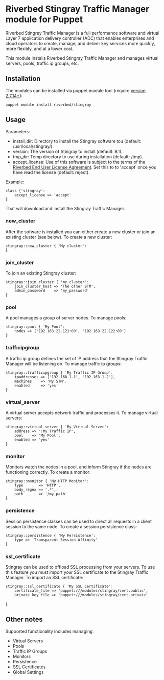# Riverbed Stingray Traffic Manager module for Puppet

Riverbed Stingray Traffic Manager is a full performance software and virtual Layer 7 application delivery controller (ADC) that enables enterprises and cloud operators to create, manage, and deliver key services more quickly, more flexibly, and at a lower cost.

This module installs Riverbed Stingray Traffic Manager and manages virtual servers, pools, traffic ip groups, etc.

## Installation

The modules can be installed via puppet module tool (require [version 2.7.14+](http://docs.puppetlabs.com/puppet/2.7/reference/modules_installing.html)):

    puppet module install riverbed/stingray

## Usage

Parameters:

* install_dir: Directory to install the Stingray software tou (default: /usr/local/stingray/).
* version: The version of Stingray to install (default: 9.1).
* tmp_dir: Temp directory to use during installation (default: /tmp).
* accept_license: Use of this software is subject to the terms of the [Riverbed End User License Agreement](http://www.riverbed.com/license).  Set this to to 'accept' once you have read the license (default: reject).

Example:

    class {'stingray':
        accept_license => 'accept'
    }

That will download and install the Stingray Traffic Manager.

### new_cluster
After the sofware is installed you can either create a new cluster or join an existing cluster (see below).  To create a new cluster:

    stingray::new_cluster { 'My cluster':
    }

### join_cluster
To join an existing Stingray cluster:

    stingray::join_cluster { 'my_cluster':
        join_cluster_host => 'The other STM',
        admin_password    => 'my_password'
    }

### pool
A pool manages a group of server nodes.  To manage pools:

    stingray::pool { 'My Pool':
        nodes => ['192.168.22.121:80', '192.168.22.122:80']
    }

### trafficipgroup
A traffic ip group defines the set of IP address that the Stingray Traffic Manager will be listening on.  To manage traffic ip groups:

    stingray::trafficipgroup { 'My Traffic IP Group':
        ipaddresses => ['192.168.1.1', '192.168.1.2'],
        machines    => 'My STM',
        enabled     => 'yes'
    }

### virtual_server
A virtual server accepts network traffic and processes it.  To manage virtual servers:

    stingray::virtual_server { 'My Virtual Server':
        address => '!My Traffic IP',
        pool    => 'My Pool',
        enabled => 'yes'
    }

### monitor
Monitors watch the nodes in a pool, and inform Stingray if the nodes are functioning correctly. To create a monitor:

    stingray::monitor { 'My HTTP Monitor':
        type       => 'HTTP',
        body_regex => '.*',
        path       => '/my_path'
    }

### persistence
Session persistence classes can be used to direct all requests in a client session to the same node. To create a session persistence class:

    stingray::persistence { 'My Persistence':
        type => 'Transparent Session Affinity'
    }

### ssl_certificate
Stingray can be used to offload SSL processing from your servers.  To use this feature you must import your SSL certificate to the Stingray Traffic Manager.  To import an SSL certificate:

    stingray::ssl_certificate { 'My SSL Certificate':
        certificate_file => 'puppet:///modules/stingray/cert.public',
        private_key_file => 'puppet:///modules/stingray/cert.private'
}

## Other notes
Supported functionality includes managing:

* Virtual Servers
* Pools
* Traffic IP Groups
* Monitors
* Persistence
* SSL Certificates
* Global Settings
